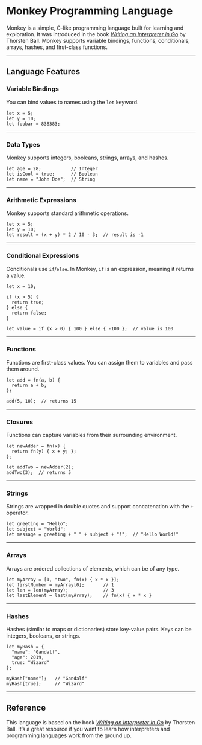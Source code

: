 # Monkey Programming Language

Monkey is a simple, C-like programming language built for learning and exploration. It was introduced in the book [_Writing an Interpreter in Go_](https://interpreterbook.com) by Thorsten Ball. Monkey supports variable bindings, functions, conditionals, arrays, hashes, and first-class functions.

---

## Language Features

### Variable Bindings
You can bind values to names using the `let` keyword.

```monkey
let x = 5;
let y = 10;
let foobar = 838383;
```

---

### Data Types
Monkey supports integers, booleans, strings, arrays, and hashes.

```monkey
let age = 28;           // Integer
let isCool = true;      // Boolean
let name = "John Doe";  // String
```

---

### Arithmetic Expressions
Monkey supports standard arithmetic operations.

```monkey
let x = 5;
let y = 10;
let result = (x + y) * 2 / 10 - 3;  // result is -1
```

---

### Conditional Expressions
Conditionals use `if`/`else`. In Monkey, `if` is an expression, meaning it returns a value.

```monkey
let x = 10;

if (x > 5) {
  return true;
} else {
  return false;
}

let value = if (x > 0) { 100 } else { -100 };  // value is 100
```

---

### Functions
Functions are first-class values. You can assign them to variables and pass them around.

```monkey
let add = fn(a, b) {
  return a + b;
};

add(5, 10);  // returns 15
```

---

### Closures
Functions can capture variables from their surrounding environment.

```monkey
let newAdder = fn(x) {
  return fn(y) { x + y; };
};

let addTwo = newAdder(2);
addTwo(3);  // returns 5
```

---

### Strings
Strings are wrapped in double quotes and support concatenation with the `+` operator.

```monkey
let greeting = "Hello";
let subject = "World";
let message = greeting + " " + subject + "!";  // "Hello World!"
```

---

### Arrays
Arrays are ordered collections of elements, which can be of any type.

```monkey
let myArray = [1, "two", fn(x) { x * x }];
let firstNumber = myArray[0];       // 1
let len = len(myArray);             // 3
let lastElement = last(myArray);    // fn(x) { x * x }
```

---

### Hashes
Hashes (similar to maps or dictionaries) store key-value pairs. Keys can be integers, booleans, or strings.

```monkey
let myHash = {
  "name": "Gandalf",
  "age": 2019,
  true: "Wizard"
};

myHash["name"];   // "Gandalf"
myHash[true];     // "Wizard"
```

---

## Reference
This language is based on the book [_Writing an Interpreter in Go_](https://interpreterbook.com) by Thorsten Ball. It’s a great resource if you want to learn how interpreters and programming languages work from the ground up.
